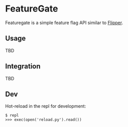 # FeatureGate

Featuregate is a simple feature flag API similar to [Flipper](https://github.com/flippercloud/flipper).

## Usage

TBD

## Integration

TBD

## Dev

Hot-reload in the repl for development:

```
$ repl
>>> exec(open('reload.py').read())
```
